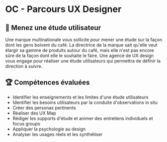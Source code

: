 # OC - Parcours UX Designer

## 📝 Menez une étude utilisateur 
Une marque multinationale vous sollicite pour mener une étude sur la façon dont les gens boivent du café. La directrice de la marque sait qu'elle veut élargir sa gamme de produits autour du café, mais elle n'est pas encore sûre de la façon dont elle le souhaite le faire. Une agence de UX design vous engage pour réaliser une étude utilisateurs qui permettra de définir la direction à suivre.

## 🏆 Compétences évaluées 
* Identifier les enseignements et les limites d'une étude utilisateurs 
* Identifier les besoins utilisateurs par la conduite d'observations in situ
* Créer des personas pertinents
* Réaliser des UX Map
* Rédiger les supports d'étude et animer des entretiens individuels et focus groups
* Appliquer la psychologie au design
* Analyser les usages réels et les synthétiser

